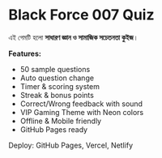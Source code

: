 # Black Force 007 Quiz

এই গেমটি হলো **সাধারণ জ্ঞান ও সামাজিক সচেতনতা কুইজ**। 

**Features:**
- 50 sample questions
- Auto question change
- Timer & scoring system
- Streak & bonus points
- Correct/Wrong feedback with sound
- VIP Gaming Theme with Neon colors
- Offline & Mobile friendly
- GitHub Pages ready

Deploy: GitHub Pages, Vercel, Netlify

